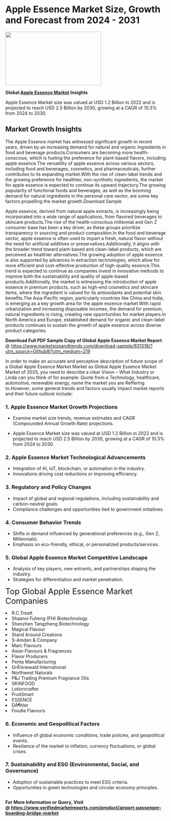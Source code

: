 <H1>Apple Essence Market Size, Growth and Forecast from 2024 - 2031</H1><img class="aligncenter size-medium wp-image-584254" src="https://thirdeyenews.in/wp-content/uploads/2024/09/Global-Market-Research-300x168.jpeg" alt="" width="300" height="168" /><p><strong>Global&nbsp;<a href="https://www.marketsizeandtrends.com/download-sample/831018/?utm_source=Github8j?utm_medium=219">Apple Essence Market</a> Insights</strong></p><p>Apple Essence Market size was valued at USD 1.2 Billion in 2022 and is projected to reach USD 2.5 Billion by 2030, growing at a CAGR of 10.3% from 2024 to 2030.</p><p><h2>Market Growth Insights</h2> <p>The Apple Essence market has witnessed significant growth in recent years, driven by an increasing demand for natural and organic ingredients in food and beverage products.Consumers are becoming more health-conscious, which is fueling the preference for plant-based flavors, including apple essence.The versatility of apple essence across various sectors, including food and beverages, cosmetics, and pharmaceuticals, further contributes to its expanding market.With the rise of clean-label trends and the growing preference for healthier, non-synthetic ingredients, the market for apple essence is expected to continue its upward trajectory.The growing popularity of functional foods and beverages, as well as the booming demand for natural ingredients in the personal care sector, are some key factors propelling the market growth.Download Sample </p> <p>Apple essence, derived from natural apple extracts, is increasingly being incorporated into a wide range of applications, from flavored beverages to skincare products.The rise of the health-conscious millennial and Gen Z consumer base has been a key driver, as these groups prioritize transparency in sourcing and product composition.In the food and beverage sector, apple essence is often used to impart a fresh, natural flavor without the need for artificial additives or preservatives.Additionally, it aligns with the broader trend toward plant-based and clean-label products, which are perceived as healthier alternatives.The growing adoption of apple essence is also supported by advances in extraction technologies, which allow for more efficient and cost-effective production of high-quality essence.This trend is expected to continue as companies invest in innovative methods to improve both the sustainability and quality of apple-based products.Additionally, the market is witnessing the introduction of apple essence in premium products, such as high-end cosmetics and skincare items, where the ingredient is valued for its antioxidants and potential skin benefits.The Asia-Pacific region, particularly countries like China and India, is emerging as a key growth area for the apple essence market.With rapid urbanization and increasing disposable incomes, the demand for premium, natural ingredients is rising, creating new opportunities for market players.In North America and Europe, established demand for organic and clean-label products continues to sustain the growth of apple essence across diverse product categories.</p><p><span class=""><strong>Download Full PDF Sample Copy of Global Apple Essence Market Report</strong> @ <a href="https://www.marketsizeandtrends.com/download-sample/831018/?utm_source=Github8j?utm_medium=219" target="_blank">https://www.marketsizeandtrends.com/download-sample/831018/?utm_source=Github8j?utm_medium=219</a></span></p><p>In order to make an accurate and perceptive description of future scope of a Global&nbsp;Apple Essence Market Market as Global&nbsp;Apple Essence Market Market of 2025, you need to describe a clear Vision &ndash; What Industry or Linda can you think of for example: Quote from a Technology, healthcare, automotive, renewable energy, name the market you are Reffering to.However, some general trends and factors usually impact market reports and their future outlook include:</p><h3>1.&nbsp;<strong>Apple Essence Market Growth Projections</strong></h3><ul><li>Examine market size trends, revenue estimates and CAGR (Compounded Annual Growth Rate) projections.</li><li><p>Apple Essence Market size was valued at USD 1.2 Billion in 2022 and is projected to reach USD 2.5 Billion by 2030, growing at a CAGR of 10.3% from 2024 to 2030.</p></li></ul><h3>2.&nbsp;<strong>Apple Essence Market Technological Advancements</strong></h3><ul><li>Integration of AI, IoT, blockchain, or automation in the industry.</li><li>Innovations driving cost reductions or improving efficiency.</li></ul><h3>3.&nbsp;<strong>Regulatory and Policy Changes</strong></h3><ul><li>Impact of global and regional regulations, including sustainability and carbon-neutral goals.</li><li>Compliance challenges and opportunities tied to government initiatives.</li></ul><h3>4.&nbsp;<strong>Consumer Behavior Trends</strong></h3><ul><li>Shifts in demand influenced by generational preferences (e.g., Gen Z, Millennials).</li><li>Emphasis on eco-friendly, ethical, or personalized products/services.</li></ul><h3>5.&nbsp;<strong>Global Apple Essence Market Competitive Landscape</strong></h3><ul><li>Analysis of key players, new entrants, and partnerships shaping the industry.</li><li>Strategies for differentiation and market penetration.</li></ul><p data-pm-slice="1 1 []"><span style="color: inherit; font-family: inherit; font-size: 25px;">Top Global Apple Essence Market Companies</span></p><div class="" data-test-id=""><p><li>R.C.Treatt</li><li> Shaanxi Fuheng (FH) Biotechnology</li><li> Shenzhen Tangzheng Biotechnology</li><li> Magical Flavour</li><li> Stand Around Creations</li><li> S-Amden & Company</li><li> Marc Flavours</li><li> Asian Flavours & Fragrances</li><li> Flavor Producers</li><li> Penta Manufacturing</li><li> GrÃ¼newald International</li><li> Northwest Naturals</li><li> P&J Trading Premium Fragrance Oils</li><li> SKINFOOD</li><li> Lotioncrafter</li><li> FruitSmart</li><li> ESSENCE</li><li> DÃ¶hler</li><li> Foodie Flavours</li></p></div><h3>6.&nbsp;<strong>Economic and Geopolitical Factors</strong></h3><ul><li>Influence of global economic conditions, trade policies, and geopolitical events.</li><li>Resilience of the market to inflation, currency fluctuations, or global crises.</li></ul><h3>7.&nbsp;<strong>Sustainability and ESG (Environmental, Social, and Governance)</strong></h3><ul><li>Adoption of sustainable practices to meet ESG criteria.</li><li>Opportunities in green technologies and circular economy principles.</li></ul><h2><strong style="font-size: 14px;">For More Information or Query, Visit @&nbsp;</strong><a style="background-color: #ffffff; font-size: 14px;" href="https://www.marketsizeandtrends.com/report/apple-essence-market/" target="_blank">https://www.verifiedmarketreports.com/product/airport-passenger-boarding-bridge-market</a></h2>